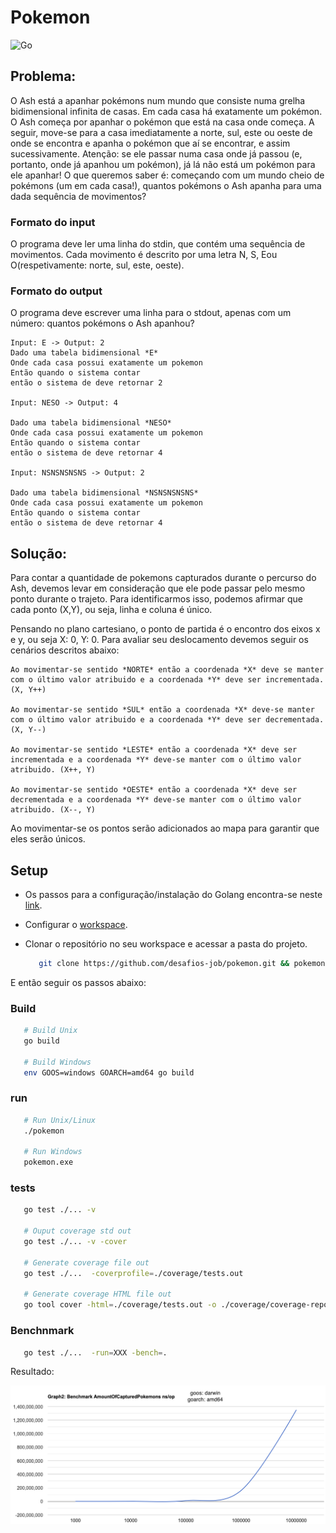 # Pokemon

![Go](https://github.com/desafios-job/pokemon/workflows/Go/badge.svg)

## Problema:

O Ash está a apanhar pokémons num mundo que consiste numa grelha bidimensional infinita de casas.
Em cada casa há exatamente um pokémon.
O Ash começa por apanhar o pokémon que está na casa onde começa. A seguir, move-se para a casa
imediatamente a norte, sul, este ou oeste de onde se encontra e apanha o pokémon que aí se encontrar,
e assim sucessivamente. Atenção: se ele passar numa casa onde já passou (e, portanto, onde já apanhou
um pokémon), já lá não está um pokémon para ele apanhar!
O que queremos saber é: começando com um mundo cheio de pokémons (um em cada casa!), quantos
pokémons o Ash apanha para uma dada sequência de movimentos?

### Formato do input
O programa deve ler uma linha do stdin, que contém uma sequência de movimentos. Cada movimento é
descrito por uma letra N, S, Eou O(respetivamente: norte, sul, este, oeste).

### Formato do output
O programa deve escrever uma linha para o stdout, apenas com um número: quantos pokémons o Ash
apanhou?

    Input: E -> Output: 2
    Dado uma tabela bidimensional *E*   
    Onde cada casa possui exatamente um pokemon
    Então quando o sistema contar 
    então o sistema de deve retornar 2

    Input: NESO -> Output: 4

    Dado uma tabela bidimensional *NESO*   
    Onde cada casa possui exatamente um pokemon
    Então quando o sistema contar 
    então o sistema de deve retornar 4

    Input: NSNSNSNSNS -> Output: 2

    Dado uma tabela bidimensional *NSNSNSNSNS*   
    Onde cada casa possui exatamente um pokemon
    Então quando o sistema contar 
    então o sistema de deve retornar 4


## Solução:

Para contar a quantidade de pokemons capturados durante o percurso do Ash, devemos levar em consideração que ele pode passar pelo mesmo ponto durante o trajeto. Para identificarmos isso, podemos afirmar que cada ponto (X,Y), ou seja, linha e coluna é único.

Pensando no plano cartesiano, o ponto de partida é o encontro dos eixos x e y, ou seja X: 0, Y: 0. Para avaliar seu deslocamento devemos seguir os cenários descritos abaixo:

    Ao movimentar-se sentido *NORTE* então a coordenada *X* deve se manter com o último valor atribuido e a coordenada *Y* deve ser incrementada. (X, Y++)

    Ao movimentar-se sentido *SUL* então a coordenada *X* deve-se manter com o último valor atribuido e a coordenada *Y* deve ser decrementada. (X, Y--)

    Ao movimentar-se sentido *LESTE* então a coordenada *X* deve ser incrementada e a coordenada *Y* deve-se manter com o último valor atribuido. (X++, Y)

    Ao movimentar-se sentido *OESTE* então a coordenada *X* deve ser decrementada e a coordenada *Y* deve-se manter com o último valor atribuido. (X--, Y)

Ao movimentar-se os pontos serão adicionados ao mapa para garantir que eles serão únicos. 


## Setup

- Os passos para a configuração/instalação do Golang encontra-se neste [link](https://golang.org/doc/install).

- Configurar o [workspace](https://github.com/aalvesjr/Go-Hands-On/blob/master/workspace.md).

- Clonar o repositório no seu workspace e acessar a pasta do projeto.

   ```bash
      git clone https://github.com/desafios-job/pokemon.git && pokemon
   ```

E então seguir os passos abaixo:


### Build

```bash
   # Build Unix
   go build

   # Build Windows
   env GOOS=windows GOARCH=amd64 go build
```

### run
```bash
   # Run Unix/Linux
   ./pokemon

   # Run Windows
   pokemon.exe
```

### tests
```bash
   go test ./... -v

   # Ouput coverage std out
   go test ./... -v -cover  

   # Generate coverage file out
   go test ./...  -coverprofile=./coverage/tests.out

   # Generate coverage HTML file out
   go tool cover -html=./coverage/tests.out -o ./coverage/coverage-report.html

```

### Benchnmark
```bash
   go test ./...  -run=XXX -bench=.
```



Resultado: 

![Alt Text](./benchmark/1000_to_10000000.png)

### 